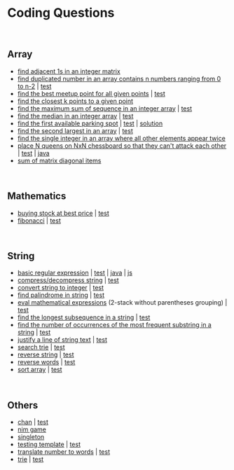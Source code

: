 # Coding Questions

<a name="array"><br /></a>
## Array
- [find adjacent 1s in an integer matrix](matrix.go)
- [find duplicated number in an array contains n numbers ranging from 0 to n-2](duplicate.go) | [test](duplicate_test.go)
- [find the best meetup point for all given points](../interview/meetup.go) | [test](../interview/meetup_test.go)
- [find the closest k points to a given point](../interview/meetup.go)
- [find the maximum sum of sequence in an integer array](../interview/sequence.go) | [test](../interview/sequence_test.go)
- [find the median in an integer array](median.go) | [test](median_test.go)
- [find the first available parking spot](array.go) | [test](array_test.go) | [solution](../pkg/parking)
- [find the second largest in an array](integer.go) | [test](integer_test.go)
- [find the single integer in an array where all other elements appear twice](singleNumber.js)
- [place N queens on NxN chessboard so that they can't attack each other](queens.go) | [test](queens_test.go) | [java](queens.java)
- [sum of matrix diagonal items](matrix.go)


<a name="math"><br /></a>
## Mathematics
- [buying stock at best price](../pkg/stock) | [test](../pkg/stock/stock_test.go)
- [fibonacci](../ds/mathEx/fibo.go) | [test](../ds/mathEx/fibo_test.go)


<a name="string"><br /></a>
## String
- [basic regular expression](regex.go) | [test](regex_test.go) | [java](regex.java) | [js](regex.js)
- [compress/decompress string](../ds/str/str.go) | [test](../ds/str/str_test.go)
- [convert string to integer](../demo/integer.go) | [test](../demo/integer_test.go)
- [find palindrome in string](palindrome.go) | [test](palindrome_test.go)
- [eval mathematical expressions](eval.go) (2-stack without parentheses grouping) | [test]()
- [find the longest subsequence in a string](../interview/sequence.go) | [test](../interview/sequence_test.go)
- [find the number of occurrences of the most frequent substring in a string](../interview/string.go) | [test](../interview/string_test.go)
- [justify a line of string text](../interview/justify.go) | [test](../interview/justify_test.go)
- [search trie](../ds/trie/trie.go) | [test](../ds/trie/trie_test.go)
- [reverse string](../ds/str/reverse.go) | [test](../ds/str/reverse_test.go)
- [reverse words](../ds/str/reverseWords.go) | [test](../ds/str/reverseWords_test.go)
- [sort array](../ds/str/sort.go) | [test](../ds/str/sort_test.go)


<a name="others"><br /></a>
## Others
- [chan](../demo/chan.go) | [test](../demo/chan_test.go)
- [nim game](nimgame.go)
- [singleton](../demo/singleton.go)
- [testing template](../demo/foo.go) | [test](../demo/foo_test.go)
- [translate number to words](integer.go) | [test](integer_test.go)
- [trie](../ds/trie/trie.go) | [test](../ds/trie/trie_test.go)
